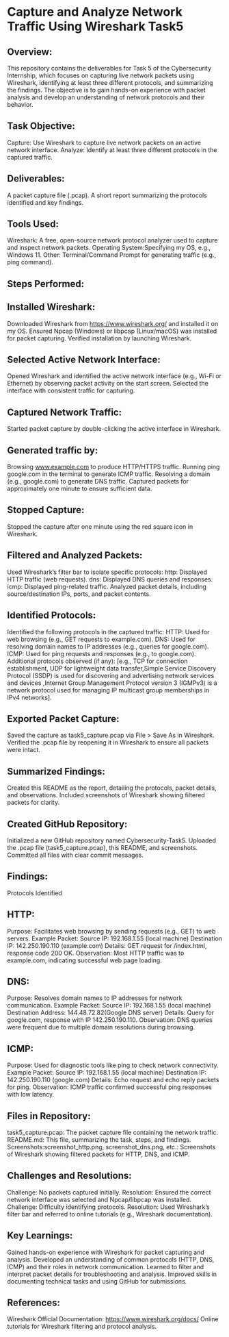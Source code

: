 # Capture and Analyze Network Traffic Using Wireshark Task5
## Overview:
This repository contains the deliverables for Task 5 of the Cybersecurity Internship, which focuses on capturing live network packets using Wireshark, identifying at least three different protocols, and summarizing the findings. The objective is to gain hands-on experience with packet analysis and develop an understanding of network protocols and their behavior.

## Task Objective:
Capture: Use Wireshark to capture live network packets on an active network interface.
Analyze: Identify at least three different protocols in the captured traffic.

## Deliverables:
A packet capture file (.pcap).
A short report summarizing the protocols identified and key findings.

## Tools Used:
Wireshark: A free, open-source network protocol analyzer used to capture and inspect network packets.
Operating System:Specifying my OS, e.g., Windows 11.
Other: Terminal/Command Prompt for generating traffic (e.g., ping command).

## Steps Performed:
## Installed Wireshark:
Downloaded Wireshark from https://www.wireshark.org/ and installed it on my OS.
Ensured Npcap (Windows) or libpcap (Linux/macOS) was installed for packet capturing.
Verified installation by launching Wireshark.

## Selected Active Network Interface:
Opened Wireshark and identified the active network interface (e.g., Wi-Fi or Ethernet) by observing packet activity on the start screen.
Selected the interface with consistent traffic for capturing.

## Captured Network Traffic:
Started packet capture by double-clicking the active interface in Wireshark.

## Generated traffic by:
Browsing www.example.com to produce HTTP/HTTPS traffic.
Running ping google.com in the terminal to generate ICMP traffic.
Resolving a domain (e.g., google.com) to generate DNS traffic.
Captured packets for approximately one minute to ensure sufficient data.

## Stopped Capture:
Stopped the capture after one minute using the red square icon in Wireshark.

## Filtered and Analyzed Packets:
Used Wireshark’s filter bar to isolate specific protocols:
http: Displayed HTTP traffic (web requests).
dns: Displayed DNS queries and responses.
icmp: Displayed ping-related traffic.
Analyzed packet details, including source/destination IPs, ports, and packet contents.

## Identified Protocols:
Identified the following protocols in the captured traffic:
HTTP: Used for web browsing (e.g., GET requests to example.com).
DNS: Used for resolving domain names to IP addresses (e.g., queries for google.com).
ICMP: Used for ping requests and responses (e.g., to google.com).
Additional protocols observed (if any): [e.g., TCP for connection establishment, UDP for lightweight data transfer,Simple Service Discovery Protocol (SSDP) is used for discovering and advertising network services and devices ,Internet Group Management Protocol version 3 (IGMPv3) is a network protocol used for managing IP multicast group memberships in IPv4 networks].

## Exported Packet Capture:
Saved the capture as task5_capture.pcap via File > Save As in Wireshark.
Verified the .pcap file by reopening it in Wireshark to ensure all packets were intact.

## Summarized Findings:
Created this README as the report, detailing the protocols, packet details, and observations.
Included screenshots of Wireshark showing filtered packets for clarity.

## Created GitHub Repository:
Initialized a new GitHub repository named Cybersecurity-Task5.
Uploaded the .pcap file (task5_capture.pcap), this README, and screenshots.
Committed all files with clear commit messages.

## Findings:
Protocols Identified
## HTTP:
Purpose: Facilitates web browsing by sending requests (e.g., GET) to web servers.
Example Packet:
Source IP: 192.168.1.55 (local machine)
Destination IP: 142.250.190.110 (example.com)
Details: GET request for /index.html, response code 200 OK.
Observation: Most HTTP traffic was to example.com, indicating successful web page loading.

## DNS:
Purpose: Resolves domain names to IP addresses for network communication.
Example Packet:
Source IP: 192.168.1.55 (local machine)
Destination Address: 144.48.72.82(Google DNS server)
Details: Query for google.com, response with IP  142.250.190.110.
Observation: DNS queries were frequent due to multiple domain resolutions during browsing.

## ICMP:
Purpose: Used for diagnostic tools like ping to check network connectivity.
Example Packet:
Source IP: 192.168.1.55 (local machine)
Destination IP: 142.250.190.110 (google.com)
Details: Echo request and echo reply packets for ping.
Observation: ICMP traffic confirmed successful ping responses with low latency.

## Files in Repository:
task5_capture.pcap: The packet capture file containing the network traffic.
README.md: This file, summarizing the task, steps, and findings.
Screenshots:screenshot_http.png, screenshot_dns.png, etc.: Screenshots of Wireshark showing filtered packets for HTTP, DNS, and ICMP.

## Challenges and Resolutions:
Challenge: No packets captured initially.
Resolution: Ensured the correct network interface was selected and Npcap/libpcap was installed.
Challenge: Difficulty identifying protocols.
Resolution: Used Wireshark’s filter bar and referred to online tutorials (e.g., Wireshark documentation).

## Key Learnings:
Gained hands-on experience with Wireshark for packet capturing and analysis.
Developed an understanding of common protocols (HTTP, DNS, ICMP) and their roles in network communication.
Learned to filter and interpret packet details for troubleshooting and analysis.
Improved skills in documenting technical tasks and using GitHub for submissions.

## References:
Wireshark Official Documentation: https://www.wireshark.org/docs/
Online tutorials for Wireshark filtering and protocol analysis.
